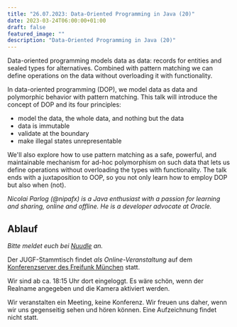 ```yaml
---
title: "26.07.2023: Data-Oriented Programming in Java (20)"
date: 2023-03-24T06:00:00+01:00
draft: false
featured_image: ""
description: "Data-Oriented Programming in Java (20)"
---
```


Data-oriented programming models data as data: records for entities and sealed types for alternatives. Combined with pattern matching we can define operations on the data without overloading it with functionality.

In data-oriented programming (DOP), we model data as data and polymorphic behavior with pattern matching. This talk will introduce the concept of DOP and its four principles:

* model the data, the whole data, and nothing but the data
* data is immutable
* validate at the boundary
* make illegal states unrepresentable

We'll also explore how to use pattern matching as a safe, powerful, and maintainable mechanism for ad-hoc polymorphism on such data that lets us define operations without overloading the types with functionality. The talk ends with a juxtaposition to OOP, so you not only learn how to employ DOP but also when (not).

_Nicolai Parlog (@nipafx) is a Java enthusiast with a passion for learning and sharing, online and offline. He is a developer advocate at Oracle._

## Ablauf 

_Bitte meldet euch bei [Nuudle](https://nuudel.digitalcourage.de/2TFHIqZS9g4nmrCF) an._

Der JUGF-Stammtisch findet _als Online-Veranstaltung_ auf dem [Konferenzserver des Freifunk München](https://meet.ffmuc.net/jugfmeeting) statt.

Wir sind ab ca. 18:15 Uhr dort eingeloggt. Es wäre schön, wenn der Realname angegeben und die Kamera aktiviert werden.

Wir veranstalten ein Meeting, keine Konferenz. Wir freuen uns daher, wenn wir uns gegenseitig sehen und hören können.
Eine Aufzeichnung findet nicht statt.